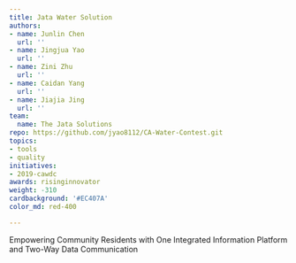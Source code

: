 ```yaml
---
title: Jata Water Solution
authors:
- name: Junlin Chen
  url: ''
- name: Jingjua Yao
  url: ''
- name: Zini Zhu
  url: ''
- name: Caidan Yang
  url: ''
- name: Jiajia Jing
  url: ''
team: 
  name: The Jata Solutions
repo: https://github.com/jyao8112/CA-Water-Contest.git
topics:
- tools
- quality
initiatives:
- 2019-cawdc
awards: risinginnovator
weight: -310
cardbackground: '#EC407A'
color_md: red-400

---
```


Empowering Community Residents with One Integrated Information Platform and Two-Way Data Communication



